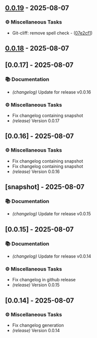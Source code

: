
## [0.0.19](https://github.com/porturl/porturl-frontend/compare/v0.0.18..v0.0.19) - 2025-08-07

### ⚙️ Miscellaneous Tasks

- Git-cliff: remove spell check - ([07e2cf1](https://github.com/porturl/porturl-frontend/commit/07e2cf1927294e7bfef55923998d44ebac6dc3fe))



## [0.0.18](https://github.com/porturl/porturl-frontend/compare/v0.0.17..v0.0.18) - 2025-08-07


## [0.0.17] - 2025-08-07

### 📚 Documentation

- *(changelog)* Update for release v0.0.16

### ⚙️ Miscellaneous Tasks

- Fix changelog containing snapshot
- *(release)* Version 0.0.17
## [0.0.16] - 2025-08-07

### ⚙️ Miscellaneous Tasks

- Fix changelog containing snapshot
- Fix changelog containing snapshot
- *(release)* Version 0.0.16
## [snapshot] - 2025-08-07

### 📚 Documentation

- *(changelog)* Update for release v0.0.15
## [0.0.15] - 2025-08-07

### 📚 Documentation

- *(changelog)* Update for release v0.0.14

### ⚙️ Miscellaneous Tasks

- Fix changelog in github release
- *(release)* Version 0.0.15

## [0.0.14] - 2025-08-07

### ⚙️ Miscellaneous Tasks

- Fix changelog generation
- *(release)* Version 0.0.14


